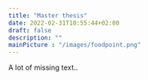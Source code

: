 ```yaml
---
title: "Master thesis"
date: 2022-02-31T10:55:44+02:00
draft: false
description: ""
mainPicture : "/images/foodpoint.png"
---
```



A lot of missing text..

